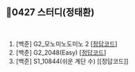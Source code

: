 ## 📘0427 스터디(정태환)
</br>

1. [백준] G2_모노미노도미노 2 [[정답코드](Main_bj_G2_20061_모노미노도미노2.java)]
2. [백준] G2_2048(Easy) [[정답코드](Main_bj_G2_12100_2048.java)]
3. [백준] S1_10844(쉬운 계단 수) [[정답코드]]
